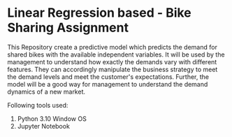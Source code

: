# Linear Regression based - Bike Sharing Assignment

This Repository create a predictive model which predicts the demand for shared bikes with the available independent variables. It will be used by the management to understand how exactly the demands vary with different features. They can accordingly manipulate the business strategy to meet the demand levels and meet the customer's expectations. Further, the model will be a good way for management to understand the demand dynamics of a new market.

Following tools used:
1. Python 3.10 Window OS
2. Jupyter Notebook
